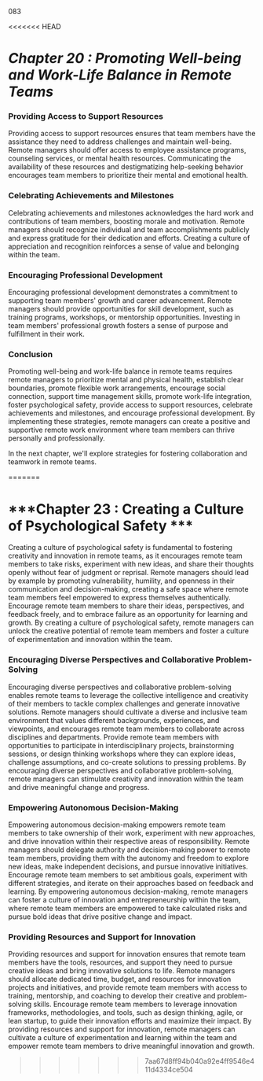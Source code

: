 083

<<<<<<< HEAD


# ***Chapter 20 : Promoting Well-being and Work-Life Balance in Remote Teams***



### **Providing Access to Support Resources**

Providing access to support resources ensures that team members have the assistance they need to address challenges and maintain well-being. Remote managers should offer access to employee assistance programs, counseling services, or mental health resources. Communicating the availability of these resources and destigmatizing help-seeking behavior encourages team members to prioritize their mental and emotional health.

### **Celebrating Achievements and Milestones**

Celebrating achievements and milestones acknowledges the hard work and contributions of team members, boosting morale and motivation. Remote managers should recognize individual and team accomplishments publicly and express gratitude for their dedication and efforts. Creating a culture of appreciation and recognition reinforces a sense of value and belonging within the team.

### **Encouraging Professional Development**

Encouraging professional development demonstrates a commitment to supporting team members' growth and career advancement. Remote managers should provide opportunities for skill development, such as training programs, workshops, or mentorship opportunities. Investing in team members' professional growth fosters a sense of purpose and fulfillment in their work.

### **Conclusion**

Promoting well-being and work-life balance in remote teams requires remote managers to prioritize mental and physical health, establish clear boundaries, promote flexible work arrangements, encourage social connection, support time management skills, promote work-life integration, foster psychological safety, provide access to support resources, celebrate achievements and milestones, and encourage professional development. By implementing these strategies, remote managers can create a positive and supportive remote work environment where team members can thrive personally and professionally.

In the next chapter, we'll explore strategies for fostering collaboration and teamwork in remote teams.

=======
# ***Chapter 23 : Creating a Culture of Psychological Safety ***


Creating a culture of psychological safety is fundamental to fostering creativity and innovation in remote teams, as it encourages remote team members to take risks, experiment with new ideas, and share their thoughts openly without fear of judgment or reprisal. Remote managers should lead by example by promoting vulnerability, humility, and openness in their communication and decision-making, creating a safe space where remote team members feel empowered to express themselves authentically. Encourage remote team members to share their ideas, perspectives, and feedback freely, and to embrace failure as an opportunity for learning and growth. By creating a culture of psychological safety, remote managers can unlock the creative potential of remote team members and foster a culture of experimentation and innovation within the team.

### **Encouraging Diverse Perspectives and Collaborative Problem-Solving**

Encouraging diverse perspectives and collaborative problem-solving enables remote teams to leverage the collective intelligence and creativity of their members to tackle complex challenges and generate innovative solutions. Remote managers should cultivate a diverse and inclusive team environment that values different backgrounds, experiences, and viewpoints, and encourages remote team members to collaborate across disciplines and departments. Provide remote team members with opportunities to participate in interdisciplinary projects, brainstorming sessions, or design thinking workshops where they can explore ideas, challenge assumptions, and co-create solutions to pressing problems. By encouraging diverse perspectives and collaborative problem-solving, remote managers can stimulate creativity and innovation within the team and drive meaningful change and progress.

### **Empowering Autonomous Decision-Making**

Empowering autonomous decision-making empowers remote team members to take ownership of their work, experiment with new approaches, and drive innovation within their respective areas of responsibility. Remote managers should delegate authority and decision-making power to remote team members, providing them with the autonomy and freedom to explore new ideas, make independent decisions, and pursue innovative initiatives. Encourage remote team members to set ambitious goals, experiment with different strategies, and iterate on their approaches based on feedback and learning. By empowering autonomous decision-making, remote managers can foster a culture of innovation and entrepreneurship within the team, where remote team members are empowered to take calculated risks and pursue bold ideas that drive positive change and impact.

### **Providing Resources and Support for Innovation**

Providing resources and support for innovation ensures that remote team members have the tools, resources, and support they need to pursue creative ideas and bring innovative solutions to life. Remote managers should allocate dedicated time, budget, and resources for innovation projects and initiatives, and provide remote team members with access to training, mentorship, and coaching to develop their creative and problem-solving skills. Encourage remote team members to leverage innovation frameworks, methodologies, and tools, such as design thinking, agile, or lean startup, to guide their innovation efforts and maximize their impact. By providing resources and support for innovation, remote managers can cultivate a culture of experimentation and learning within the team and empower remote team members to drive meaningful innovation and growth.
>>>>>>> 7aa67d8ff94b040a92e4ff9546e411d4334ce504
